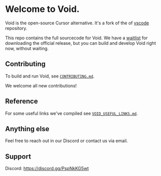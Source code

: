 # Welcome to Void.


Void is the open-source Cursor alternative. It's a fork of the of [vscode](https://github.com/microsoft/vscode) repository.

This repo contains the full sourcecode for Void. We have a [waitlist](https://voideditor.com/email) for downloading the official release, but you can build and develop Void right now, without waiting.

## Contributing

To build and run Void, see [`CONTRIBUTING.md`](https://github.com/voideditor/void/blob/main/CONTRIBUTING.md).

We welcome all new contributions!

## Reference
For some useful links we've compiled see [`VOID_USEFUL_LINKS.md`](https://github.com/voideditor/void/blob/main/VOID_USEFUL_LINKS.md).

## Anything else
Feel free to reach out in our Discord or contact us via email.

## Support
Discord: https://discord.gg/PspNkKG5wt
